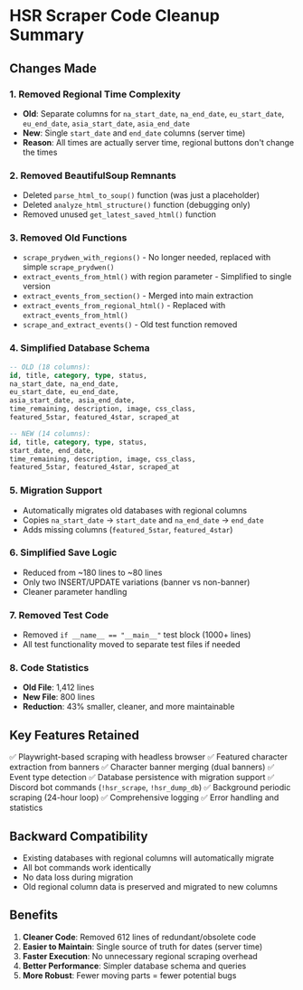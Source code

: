 # HSR Scraper Code Cleanup Summary

## Changes Made

### 1. **Removed Regional Time Complexity**
   - **Old**: Separate columns for `na_start_date`, `na_end_date`, `eu_start_date`, `eu_end_date`, `asia_start_date`, `asia_end_date`
   - **New**: Single `start_date` and `end_date` columns (server time)
   - **Reason**: All times are actually server time, regional buttons don't change the times

### 2. **Removed BeautifulSoup Remnants**
   - Deleted `parse_html_to_soup()` function (was just a placeholder)
   - Deleted `analyze_html_structure()` function (debugging only)
   - Removed unused `get_latest_saved_html()` function

### 3. **Removed Old Functions**
   - `scrape_prydwen_with_regions()` - No longer needed, replaced with simple `scrape_prydwen()`
   - `extract_events_from_html()` with region parameter - Simplified to single version
   - `extract_events_from_section()` - Merged into main extraction
   - `extract_events_from_regional_html()` - Replaced with `extract_events_from_html()`
   - `scrape_and_extract_events()` - Old test function removed

### 4. **Simplified Database Schema**
   ```sql
   -- OLD (18 columns):
   id, title, category, type, status,
   na_start_date, na_end_date,
   eu_start_date, eu_end_date,
   asia_start_date, asia_end_date,
   time_remaining, description, image, css_class,
   featured_5star, featured_4star, scraped_at
   
   -- NEW (14 columns):
   id, title, category, type, status,
   start_date, end_date,
   time_remaining, description, image, css_class,
   featured_5star, featured_4star, scraped_at
   ```

### 5. **Migration Support**
   - Automatically migrates old databases with regional columns
   - Copies `na_start_date` → `start_date` and `na_end_date` → `end_date`
   - Adds missing columns (`featured_5star`, `featured_4star`)

### 6. **Simplified Save Logic**
   - Reduced from ~180 lines to ~80 lines
   - Only two INSERT/UPDATE variations (banner vs non-banner)
   - Cleaner parameter handling

### 7. **Removed Test Code**
   - Removed `if __name__ == "__main__"` test block (1000+ lines)
   - All test functionality moved to separate test files if needed

### 8. **Code Statistics**
   - **Old File**: 1,412 lines
   - **New File**: 800 lines
   - **Reduction**: 43% smaller, cleaner, and more maintainable

## Key Features Retained

✅ Playwright-based scraping with headless browser
✅ Featured character extraction from banners
✅ Character banner merging (dual banners)
✅ Event type detection
✅ Database persistence with migration support
✅ Discord bot commands (`!hsr_scrape`, `!hsr_dump_db`)
✅ Background periodic scraping (24-hour loop)
✅ Comprehensive logging
✅ Error handling and statistics

## Backward Compatibility

- Existing databases with regional columns will automatically migrate
- All bot commands work identically
- No data loss during migration
- Old regional column data is preserved and migrated to new columns

## Benefits

1. **Cleaner Code**: Removed 612 lines of redundant/obsolete code
2. **Easier to Maintain**: Single source of truth for dates (server time)
3. **Faster Execution**: No unnecessary regional scraping overhead
4. **Better Performance**: Simpler database schema and queries
5. **More Robust**: Fewer moving parts = fewer potential bugs
